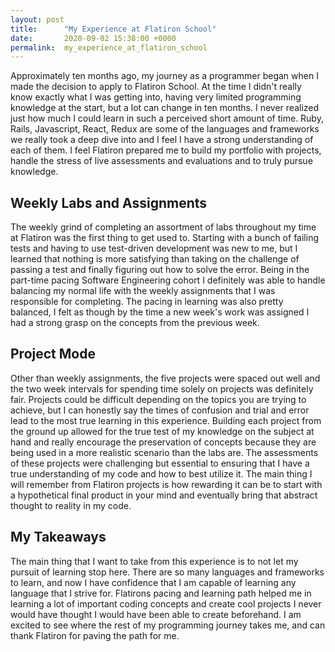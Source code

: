 ```yaml
---
layout: post
title:      "My Experience at Flatiron School"
date:       2020-09-02 15:38:00 +0000
permalink:  my_experience_at_flatiron_school
---
```



Approximately ten months ago, my journey as a programmer began when I made the decision to apply to Flatiron School. At the time I didn't really know exactly what I was getting into, having very limited programming knowledge at the start, but a lot can change in ten months. I never realized just how much I could learn in such a perceived short amount of time. Ruby, Rails, Javascript, React, Redux are some of the languages and frameworks we really took a deep dive into and I feel I have a strong understanding of each of them. I feel Flatiron prepared me to build my portfolio with projects, handle the stress of live assessments and evaluations and to truly pursue knowledge. 

## Weekly Labs and Assignments

The weekly grind of completing an assortment of labs throughout my time at Flatiron was the first thing to get used to. Starting with a bunch of failing tests and having to use test-driven development was new to me, but I learned that nothing is more satisfying than taking on the challenge of passing a test and finally figuring out how to solve the error. Being in the part-time pacing Software Engineering cohort I definitely was able to handle balancing my normal life with the weekly assignments that I was responsible for completing. The pacing in learning was also pretty balanced, I felt as though by the time a new week's work was assigned I had a strong grasp on the concepts from the previous week.

## Project Mode

Other than weekly assignments, the five projects were spaced out well and the two week intervals for spending time solely on projects was definitely fair. Projects could be difficult depending on the topics you are trying to achieve, but I can honestly say the times of confusion and trial and error lead to the most true learning in this experience. Building each project from the ground up allowed for the true test of my knowledge on the subject at hand and really encourage the preservation of concepts because they are being used in a more realistic scenario than the labs are. The assessments of these projects were challenging but essential to ensuring that I have a true understanding of my code and how to best utilize it. The main thing I will remember from Flatiron projects is how rewarding it can be to start with a hypothetical final product in your mind and eventually bring that abstract thought to reality in my code.

## My Takeaways

The main thing that I want to take from this experience is to not let my pursuit of learning stop here. There are so many languages and frameworks to learn, and now I have confidence that I am capable of learning any language that I strive for. Flatirons pacing and learning path helped me in learning a lot of important coding concepts and create cool projects I never would have thought I would have been able to create beforehand. I am excited to see where the rest of my programming journey takes me, and can thank Flatiron for paving the path for me.



